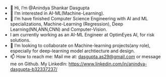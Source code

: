 - 👋 Hi, I’m @Anindya Shankar Dasgupta
- 👀 I’m interested in AI-ML(Machine-Learning).
- 🌱 I’m have finished Computer Science Engineering with AI and ML specializations, Machine-Learning (Regression), Deep Learning(NN,ANN,CNN) and Computer-Vision.
- I am currently working as an AI-ML Engineer at OptimEyes AI, for risk solutions.
- 💞️ I’m looking to collaborate on Machine-learning projects(any role), especially for deep-learning model archtiecture and design.
- 📫 How to reach me: Mail me at: dasgupta.as29@gmail.com or message me on Github.
My LinkedIn:  https://www.linkedin.com/in/anindya-dasgupta-b32337237/

